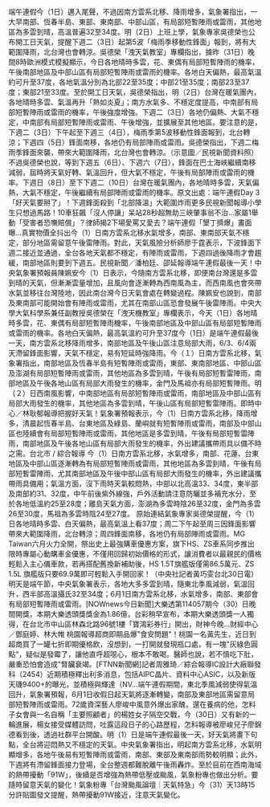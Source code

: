 端午連假今（1日）邁入尾聲，不過因南方雲系北移、降雨增多，氣象署指出，一大早南部、恆春半島、東部、東南部、中部山區，有局部短暫陣雨或雷雨，其他地區為多雲到晴，高溫普遍32至34度。明（2日）上班上學，氣象專家吳德榮也公布開工日天氣，提醒下週二（3日）起第5波「梅雨季移動性鋒面」報到，將有大範圍降雨，北台灣也會轉涼。吳德榮「洩天氣教室」專欄指出，據昨（31日）晚間8時歐洲模式模擬顯示，今日各地晴時多雲，花、東偶有局部短暫陣雨的機率，午後南部地區及中部山區有局部短暫陣雨或雷雨的機率。各地白天偏熱，最高氣溫約可升至37度，各地氣溫分別為北部22至35度；中部21至35度；南部23至37度；東部21至33度。至於開工日天氣，吳德榮指出，明（2日）台灣在暖氣團內，各地晴時多雲、氣溫再升「熱如炎夏」；南方水氣多、不穩定度提高，中南部有局部短暫陣雨或雷雨的機率，午後強度增強。下週二（3日）各地仍偏熱、大氣不穩定，中南部有局部短暫陣雨或雷雨、午後增強，並擴展至其他地區。要注意的是，下週二（3日）下午起至下週三（4日），梅雨季第5波移動性鋒面報到，北台轉涼；下週四（5日）鋒面南移，各地仍有局部陣雨或雷雨。吳德榮指出，下週二梅雨季鋒面來襲，帶來大範圍降雨，北台灣也會轉涼。（示意圖／民視新聞資料照）不過吳德榮也說，等到下週五（6日）、下週六（7日），鋒面在巴士海峽繼續南移減弱，屆時將天氣好轉、氣溫回升，但大氣不穩定，午後有局部陣雨或雷雨的機率。下週日（8日）至下下週二（10日）台灣在暖氣團內，各地晴時多雲，天氣偏熱，大氣不穩定，午後繼續有局部陣雨或雷雨的機率。原文出處：端午連假Day 3「好天氣要掰了」！下週鋒面殺到「北部降溫」大範圍炸雨更多民視新聞報導小學生只想過馬路！10車狂飆「沒人停讓」呆站28秒超無助三峽肇事翁不治…家屬1舉動「受害者恐嘸賠償」？律師揭2下場愛罵又愛去？端午連假「墾丁擠爆」畫面曝…真實物價全抖出今（1）日南方雲系北移水氣增多，南部、東南部天氣不穩定，部分地區需留意午後雷陣雨。對此，天氣風險分析師廖于霆表示，下波鋒面下週二接近並通過，全台各地天氣都不穩定，有陣雨或雷雨，下週四過後降雨才會趨緩，南部地區則要到下週五。民視新聞／潘柏廷、邵延報導端午連假最後一天！中央氣象署預報員陳姵安今（1）日表示，今隨南方雲系北移，即便南台灣還是多雲到晴的天氣，但漸漸雲量增加，且風向會逐漸轉為西南風為主，而西南風也會夾帶水氣並移往台灣陸地，因此南台灣今日天氣會處在轉變過程。陳姵安也說到，南部及東南部可能開始會有陣雨或雷雨，尤其在南部山區恐會發展午後雷陣雨。中央大學大氣科學系兼任副教授吳德榮在「洩天機教室」專欄表示，今天（1日）各地晴時多雲，花、東偶有局部短暫陣雨機率，午後南部地區及中部山區有局部短暫陣雨或雷雨的機率。各地白天偏熱，最高氣溫約可升至37度今（1日）是端午連假最後一天，南方雲系北移降雨增多，南部地區及午後山區注意局部大雨，6/3、6/4兩天滯留鋒面影響，天氣不穩定，易有短延時強降雨。今（１）日南方雲系北移，氣象署指出，南部地區及恆春半島有短暫陣雨或雷雨，東部、東南部地區、中部山區及澎湖有局部短暫陣雨或雷雨，其他地區為多雲到晴，午後有局部短暫雷陣雨，南部地區及午後各地山區有局部大雨發生的機率，金門及馬祖亦有局部短暫陣雨。明（２）日西南風影響，中南部地區有局部短暫陣雨或雷雨，南部地區及中部山區有局部大雨發生的機率，其他地區為多雲到晴，午後山區有局部短暫雷陣雨。即時中心／林耿郁報導把握好天氣！氣象署預報表示，今（1）日南方雲系北移，降雨增多，清晨起恆春半島、台東地區及綠島、蘭嶼就有短暫陣雨或雷雨，南部及中部山區也陸續會有局部短暫陣雨或雷雨，其他地區是多雲到晴，午後有局部短暫雷陣雨，南部地區及午後各地山區有局部大雨發生的機率，外出建議攜帶雨具以備不時之需。台北市 / 綜合報導 今（1）日南方雲系北移，水氣增多，南部、花蓮、台東地區及中部山區逐漸轉為有局部短暫陣雨或雷雨，其他地區為多雲到晴，午後有局部短暫雷陣雨，尤其南部地區及午後中部山區有局部大雨發生的機率，外出建議攜帶雨具備用；氣溫方面，沒下雨時天氣較悶熱，中部以北高溫33、34度，東半部及南部約31、32度，中午前後紫外線強，戶外活動請注意防曬並多補充水分，至於各地低溫約25至28度；離島天氣方面，澎湖為多雲時陰26至32度，金門為多雲26至30度，馬祖為多雲時陰24至27度。  原始連結氣象專家吳德榮提醒，今（1）日各地晴時多雲、白天偏熱，最高氣溫上看37度；周二下午起至周三因鋒面影響帶來大範圍降雨，北台轉涼；周四鋒面南移，各地仍有局部陣雨或雷雨。MG Taiwan六月火力全開，祭出史上最強購車優惠方案，旗下HS、ZS車系同步推出限時專屬心動購車金優惠，不僅用回歸初始價格的形式，讓消費者以最親民的價格輕鬆入主心儀車款，若再搭配舊換新補助後，HS 1.5T旗艦版僅需86.5萬元、ZS 1.5L 旗艦版只要69.9萬即可輕鬆入手開回家！（中央社記者黃巧雯台北30日電）明天是端午節，中央氣象署表示，各地大多多雲到晴，隨東北季風減弱，氣溫回升，西半部高溫攝氏32至34度；6月1日南方雲系北移，水氣增多，南部、東部會有局部短暫陣雨或雷雨。[NOWnews今日新聞]大樂透第114057期今（30）日晚間開獎，本期大樂透頭獎獎金為1.86億，台彩稍早宣布，本期大樂透頭獎一人獨得，在台北市中山區林森北路96號1樓「寶鴻彩券行」開出，財神今晚...財經中心／鄧庭婷、林大帷 桃園報導超商即期品爆"食安問題"！桃園一名黃先生，近日到超商買了一罐七折即期優格飲，沒想到，一打開就發現瓶口處，有一塊"灰綠色圓點"，疑似是發霉了，讓他直呼超噁心，根本不敢喝。醫師也說，若不慎吃下肚，嚴重恐怕會造成"腎臟衰竭。[FTNN新聞網]記者周雅琦／綜合報導IC設計大廠聯發科（2454）近期積極釋出利多消息，包括AIPC晶片、資料中心ASIC，以及新版天璣9400+的曝光，並積極與輝達（NV...端午連假期間，東北季風減弱使得氣溫回升，氣象署預報，6月1日收假日起天氣將逐漸轉變，南部及東部地區需留意局部短暫陣雨或雷雨。72歲資深藝人廖峻中風意外爆出家醜，還在養病的他，怎料子女會與一名自稱「主要照顧者」的楊姓女子隔空交戰，今（30日）又有新的一輪進展，楊女接受媒體訪問，吐露這段日子的心路歷程，怎料報導被廖峻兒子廖錦德看到後，透過社群平台開酸。明（1）日是端午連假最後一天，好天氣將畫下句點，全台將迎悶熱又不穩定的天氣。中央氣象署指出，明起南方雲系北移，水氣明顯增多，各地午後易有短暫陣雨或雷雨，南部、東部及東南部雨勢較明顯；此外，下週將有滯留鋒面接力登場，全台整週都難脫離午後雨轟炸。至於目前在西南海域的熱帶擾動「91W」，後續是否增強為熱帶低壓或颱風，氣象粉專也做出分析。要隨時留意天氣的變化！氣象粉專「台灣颱風論壇｜天氣特急」今（31）天13時15分許貼圖發文提醒，熱帶擾動91W接近，注意天氣變化。